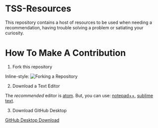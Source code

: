 # TSS-Resources

This repository contains a host of resources to be used when needing a recommendation, having trouble solving a problem or satiating your curiosity.

# How To Make A Contribution

1. Fork this repository

Inline-style:
![Forking a Repository](http://prntscr.com/fvr5m8 "Forking A Repository")


2. Download a Text Editor

The _recommended_ editor is [atom](https://atom.io/). But, you can use: [notepad++](https://notepad-plus-plus.org/),
[sublime text](https://www.sublimetext.com/).

3. Download GitHub Desktop

[GitHub Desktop Download](https://desktop.github.com/)
